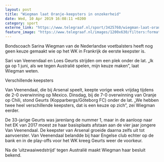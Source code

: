 ```yaml
---
layout: post
title: "Wiegman laat Oranje-keepsters in onzekerheid"
date: Wed, 10 Apr 2019 16:08:11 +0200
category: sport
externe_link: "https://www.telegraaf.nl/sport/3425760/wiegman-laat-oranje-keepsters-in-onzekerheid"
feature_image: "https://www.telegraaf.nl/images/1200x630/filters:format(jpeg):quality(80)/cdn-kiosk-api.telegraaf.nl/1316a582-5b9a-11e9-bda1-02d2fb1aa1d7.jpg"
---
```


<p class="intro">Bondscoach Sarina Wiegman van de Nederlandse voetbalsters heeft nog geen keuze gemaakt wie op het WK in Frankrijk de eerste keepster is.</p> <p>Sari van Veenendaal en Loes Geurts strijden om een plek onder de lat. „Ik ga op 1 juni, als we tegen Australië spelen, mijn keuze maken”, laat Wiegman weten.</p><p>Verschillende keepsters</p><p>Van Veenendaal, die bij Arsenal speelt, keepte vorige week vrijdag tijdens de 2-0 overwinning op Mexico. Dinsdag, bij de 7-0 overwinning van Oranje op Chili, stond Geurts (Kopparbergs/Göteborg FC) onder de lat. „We hebben twee heel verschillende keepsters, dat is een keuze op zich”, zei Wiegman eerder.</p><p>De 33-jarige Geurts was jarenlang de nummer 1, maar in de aanloop naar het EK van 2017 moest ze haar basisplaats afstaan aan de vier jaar jongere Van Veenendaal. De keepster van Arsenal groeide daarna zelfs uit tot aanvoerster. Van Veenendaal belandde bij haar Engelse club echter op de bank en in de play-offs voor het WK kreeg Geurts weer de voorkeur.</p><p>Na de ’uitzwaaiwedstrijd’ tegen Australië maakt Wiegman haar besluit bekend.</p>
